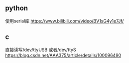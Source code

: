 
## python
使用serial库
https://www.bilibili.com/video/BV1sG4y1e7Jf/

## c
直接读写/dev/ttyUSB 或者/dev/ttyS
https://blog.csdn.net/AAA375/article/details/100096490